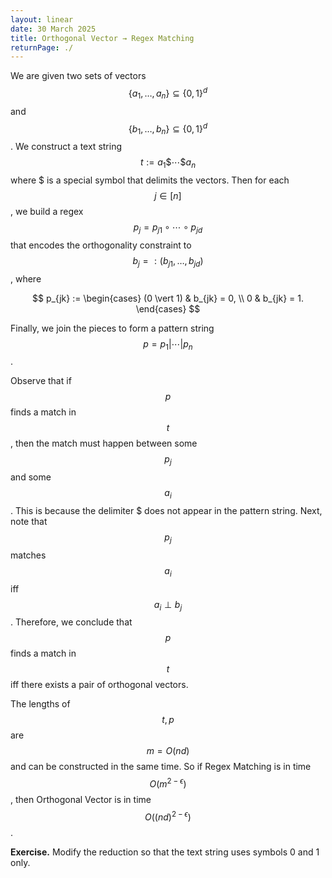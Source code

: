 ```yaml
---
layout: linear
date: 30 March 2025
title: Orthogonal Vector → Regex Matching
returnPage: ./
---
```


We are given two sets of vectors $$\{a_1, \dots, a_n\} \subseteq \{0,1\}^d$$ and $$\{b_1, \dots, b_n\} \subseteq \{0,1\}^d$$. We construct a text string $$t := a_1 \$ \cdots \$ a_n$$ where \$ is a special symbol that delimits the vectors. Then for each $$j \in [n]$$, we build a regex $$p_j = p_{j1} \circ \cdots \circ p_{jd}$$ that encodes the orthogonality constraint to $$b_j =: (b_{j1}, \dots, b_{jd})$$, where

$$ p_{jk} := \begin{cases}
	(0 \vert 1) & b_{jk} = 0, \\
	0 & b_{jk} = 1.
\end{cases} $$

Finally, we join the pieces to form a pattern string $$p = p_1 \vert \cdots \vert p_n$$.

Observe that if $$p$$ finds a match in $$t$$, then the match must happen between some $$p_j$$ and some $$a_i$$. This is because the delimiter \$ does not appear in the pattern string. Next, note that $$p_j$$ matches $$a_i$$ iff $$a_i \perp b_j$$. Therefore, we conclude that $$p$$ finds a match in $$t$$ iff there exists a pair of orthogonal vectors.

The lengths of $$t,p$$ are $$m = O(nd)$$ and can be constructed in the same time. So if Regex Matching is in time $$O(m^{2-\epsilon})$$, then Orthogonal Vector is in time $$O((nd)^{2-\epsilon})$$.

**Exercise.**
Modify the reduction so that the text string uses symbols 0 and 1 only.
